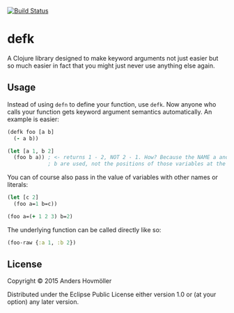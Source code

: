 [![Build Status](https://travis-ci.org/boxed/defk.svg)](https://travis-ci.org/boxed/defk)

# defk

A Clojure library designed to make keyword arguments not just easier but so much easier in fact that you
might just never use anything else again.

## Usage

Instead of using `defn` to define your function, use `defk`. Now anyone who calls your function gets keyword
argument semantics automatically. An example is easier:

```clojure
(defk foo [a b]
  (- a b))

(let [a 1, b 2]
  (foo b a)) ; <- returns 1 - 2, NOT 2 - 1. How? Because the NAME a and
             ; b are used, not the positions of those variables at the call site
```

You can of course also pass in the value of variables with other names or literals:

```clojure
(let [c 2]
  (foo a=1 b=c))

(foo a=(+ 1 2 3) b=2)
```

The underlying function can be called directly like so:

```clojure
(foo-raw {:a 1, :b 2})
```

## License

Copyright © 2015 Anders Hovmöller

Distributed under the Eclipse Public License either version 1.0 or (at
your option) any later version.
